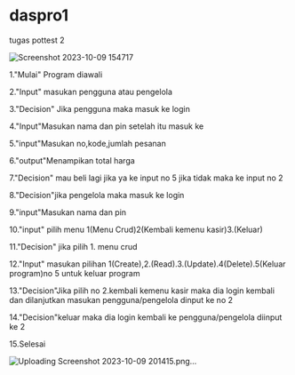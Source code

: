 # daspro1
tugas pottest 2

![Screenshot 2023-10-09 154717](https://github.com/MuhammadRofif/daspro1/assets/144349308/35f1e907-d622-46aa-8754-0d38d937d014)

1."Mulai" Program diawali

2."Input" masukan pengguna atau pengelola

3."Decision" Jika pengguna maka masuk ke login

4."Input"Masukan nama dan pin setelah itu masuk ke

5."input"Masukan no,kode,jumlah pesanan

6."output"Menampikan total harga

7."Decision" mau beli lagi jika ya ke input no 5 jika tidak maka ke input no 2

8."Decision"jika pengelola maka masuk ke login

9."input"Masukan nama dan pin

10."input" pilih menu 1(Menu Crud)2(Kembali kemenu kasir)3.(Keluar)

11."Decision" jika pilih 1. menu crud 

12."Input" masukan pilihan 1(Create),2.(Read).3.(Update).4(Delete).5(Keluar program)no 5 untuk keluar program

13."Decision"Jika pilih no 2.kembali kemenu kasir maka dia login kembali dan dilanjutkan masukan pengguna/pengelola dinput ke no 2

14."Decision"keluar maka dia login kembali ke pengguna/pengelola diinput ke 2

15.Selesai

![Uploading Screenshot 2023-10-09 201415.png…]()

